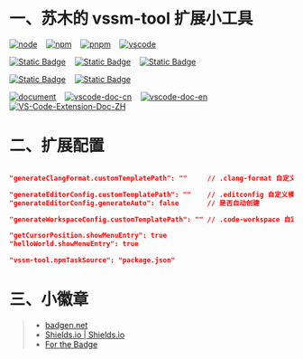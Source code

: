 # 一、苏木的 vssm-tool 扩展小工具

[![node](https://badgen.net/static/node/v22.16.0/F96854)](https://nodejs.org/dist/v22.16.0/node-v22.16.0-win-x64.zip)&nbsp;&nbsp;&nbsp;&nbsp;[![npm](https://badgen.net/static/npm/10.9.2/F96854)](https://badgen.net/static/npm/10.9.2/F96854)&nbsp;&nbsp;&nbsp;&nbsp;[![pnpm](https://badgen.net/static/pnpm/10.11.1/F96854)](https://github.com/pnpm/pnpm)&nbsp;&nbsp;&nbsp;&nbsp;[![vscode](https://badgen.net/static/vscode/1.102.1/cyan)](https://code.visualstudio.com/)

[![Static Badge](https://img.shields.io/badge/author-%E8%8B%8F%E6%9C%A8-blue?style=for-the-badge)](https://sumumm.github.io/)&nbsp;&nbsp;&nbsp;&nbsp;[![Static Badge](https://img.shields.io/badge/GITHUB-sumumm-blue?style=for-the-badge&logo=github)](https://github.com/sumumm)&nbsp;&nbsp;&nbsp;&nbsp;[![Static Badge](https://img.shields.io/badge/NPM-sumumm-blue?style=for-the-badge&logo=npm&logoSize=3&labelColor=%23CB3837)](https://www.npmjs.com/~sumumm)

[![Static Badge](https://img.shields.io/badge/Marketplace-扩展主页-blue?style=for-the-badge&logoSize=3)](https://marketplace.visualstudio.com/publishers/ms-vs-extensions)&nbsp;&nbsp;&nbsp;&nbsp;[![Static Badge](https://img.shields.io/badge/Marketplace-扩展管理-blue?style=for-the-badge&logoSize=3)](https://marketplace.visualstudio.com/manage/publishers/ms-vs-extensions)


[![document](https://badgen.net/static/Document/site-docsify/cyan)](https://docs-site.github.io/site-docsify/)&nbsp;&nbsp;&nbsp;&nbsp;[![vscode-doc-cn](https://badgen.net/static/Document/vscode-doc-cn/cyan)](https://vscode.js.cn/docs)&nbsp;&nbsp;&nbsp;&nbsp;[![vscode-doc-en](https://badgen.net/static/Document/vscode-doc-cn/cyan)](https://code.visualstudio.com/docs)&nbsp;&nbsp;&nbsp;&nbsp;[![VS-Code-Extension-Doc-ZH](https://badgen.net/static/Document/VS-Code-Extension-Doc-ZH/cyan)](https://liiked.github.io/VS-Code-Extension-Doc-ZH/)

# 二、扩展配置

```json

"generateClangFormat.customTemplatePath": ""     // .clang-format 自定义模板文件路径

"generateEditorConfig.customTemplatePath": ""    // .editconfig 自定义模板文件路径
"generateEditorConfig.generateAuto": false       // 是否自动创建

"generateWorkspaceConfig.customTemplatePath": "" // .code-workspace 自定义模板文件路径

"getCursorPosition.showMenuEntry": true
"helloWorld.showMenuEntry": true

"vssm-tool.npmTaskSource": "package.json"
```



# 三、小徽章

>- [badgen.net](https://badgen.net/)
>- [Shields.io | Shields.io](https://shields.io/)
>- [For the Badge](https://forthebadge.com/)
